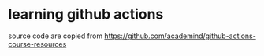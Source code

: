 # learning github actions
source code are copied from https://github.com/academind/github-actions-course-resources

